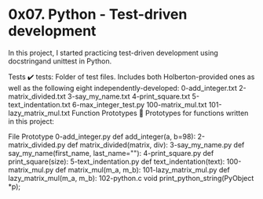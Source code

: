 # 0x07. Python - Test-driven development
In this project, I started practicing test-driven development using docstringand unittest in Python.

Tests ✔️
tests: Folder of test files. Includes both Holberton-provided ones as well as the following eight independently-developed:
0-add_integer.txt
2-matrix_divided.txt
3-say_my_name.txt
4-print_square.txt
5-text_indentation.txt
6-max_integer_test.py
100-matrix_mul.txt
101-lazy_matrix_mul.txt
Function Prototypes 💾
Prototypes for functions written in this project:

File	Prototype
0-add_integer.py	def add_integer(a, b=98):
2-matrix_divided.py	def matrix_divided(matrix, div):
3-say_my_name.py	def say_my_name(first_name, last_name=""):
4-print_square.py	def print_square(size):
5-text_indentation.py	def text_indentation(text):
100-matrix_mul.py	def matrix_mul(m_a, m_b):
101-lazy_matrix_mul.py	def lazy_matrix_mul(m_a, m_b):
102-python.c	void print_python_string(PyObject *p);

